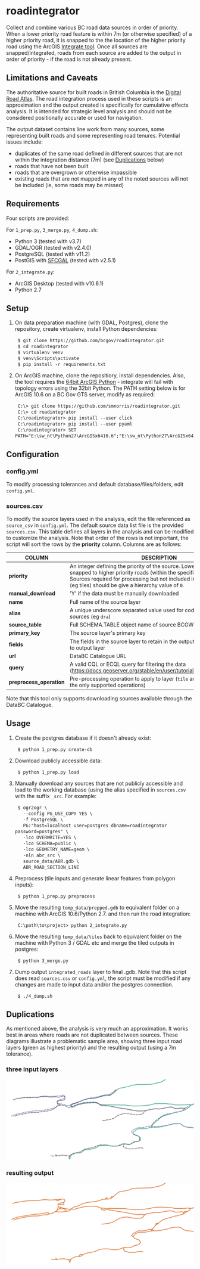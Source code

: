 # roadintegrator

Collect and combine various BC road data sources in order of priority. When a lower priority road feature is within 7m (or otherwise specified) of a higher priority road, it is snapped to the the location of the higher priority road using the ArcGIS [Integrate tool](http://desktop.arcgis.com/en/arcmap/latest/tools/data-management-toolbox/integrate.htm).  Once all sources are snapped/integrated, roads from each source are added to the output in order of priority - if the road is not already present.


## Limitations and Caveats

The authoritative source for built roads in British Columbia is the [Digital Road Atlas](https://catalogue.data.gov.bc.ca/dataset/digital-road-atlas-dra-master-partially-attributed-roads). The road integration process used in these scripts is an approximation and the output created is specifically for cumulative effects analysis. It is intended for strategic level analysis and should not be considered positionally accurate or used for navigation.

The output dataset contains line work from many sources, some representing built roads and some representing road tenures. Potential issues include:

- duplicates of the same road defined in different sources that are not within the integration distance (7m) (see [Duplications](#Duplications) below)
- roads that have not been built
- roads that are overgrown or otherwise impassible
- existing roads that are not mapped in any of the noted sources will not be included (ie, some roads may be missed)

## Requirements

Four scripts are provided:

For `1_prep.py`, `3_merge.py`, `4_dump.sh`:

- Python 3 (tested with v3.7)
- GDAL/OGR (tested with v2.4.0)
- PostgreSQL (tested with v11.2)
- PostGIS with [SFCGAL](http://postgis.net/2015/10/25/postgis_sfcgal_extension/) (tested with v2.5.1)

For `2_integrate.py`:

- ArcGIS Desktop (tested with v10.6.1)
- Python 2.7


## Setup

1. On data preparation machine (with GDAL, Postgres), clone the repository,
create virtualenv, install Python dependencies:

        $ git clone https://github.com/bcgov/roadintegrator.git
        $ cd roadintegrator
        $ virtualenv venv
        $ venv\Scripts\activate
        $ pip install -r requirements.txt

2. On ArcGIS machine, clone the repositiory, install dependencies. Also, the tool requires the [64bit ArcGIS Python](http://desktop.arcgis.com/en/arcmap/latest/analyze/executing-tools/64bit-background.htm) - integrate will fail with topology errors using the 32bit Python. The PATH setting below is for ArcGIS 10.6 on a BC Gov GTS server, modify as required:

        C:\> git clone https://github.com/smnorris/roadintegrator.git
        C:\> cd roadintegrator
        C:\roadintegrator> pip install --user click
        C:\roadintegrator> pip install --user pyaml
        C:\roadintegrator> SET PATH="E:\sw_nt\Python27\ArcGISx6410.6";"E:\sw_nt\Python27\ArcGISx6410.6\Scripts";%PATH%


## Configuration

### config.yml
To modify processing tolerances and default database/files/folders, edit `config.yml`.

### sources.csv
To modify the source layers used in the analysis, edit the file referenced as `source_csv` in `config.yml`. The default source data list file is the provided `sources.csv`. This table defines all layers in the analysis and can be modified to customize the analysis. Note that order of the rows is not important, the script will sort the rows by the **priority** column. Columns are as follows:

| COLUMN                 | DESCRIPTION                                                                                                                                                                            |
|------------------------|----------------------------------------------------------------------------------------------------------------------------------------------------------------------------------------|
| **priority**               | An integer defining the priority of the source. Lower priority roads will be snapped to higher priority roads (within the specified tolerance). Sources required for processing but not included in the roads hierarchy (eg tiles) should be give a hierarchy value of `0`.
| **manual_download**        | 'Y' if the data must be manually downloaded
| **name**                   | Full name of the source layer
| **alias**                  | A unique underscore separated value used for coding the various road sources (eg `dra`)
| **source_table**           | Full SCHEMA.TABLE object name of source BCGW table
| **primary_key**            | The source layer's primary key
| **fields**                 | The fields in the source layer to retain in the output, in order to be written to output layer
| **url**                    | DataBC Catalogue URL
| **query**                  | A valid CQL or ECQL query for filtering the data (https://docs.geoserver.org/stable/en/user/tutorials/cql/cql_tutorial.html)
| **preprocess_operation**   | Pre-processing operation to apply to layer (`tile` and `roadpoly2line` are the only supported operations)

Note that this tool only supports downloading sources available through the DataBC Catalogue.

## Usage

1. Create the postgres database if it doesn't already exist:

        $ python 1_prep.py create-db

2. Download publicly accessible data:

        $ python 1_prep.py load

3. Manually download any sources that are not publicly accessible and load to the working database (using the alias specified in `sources.csv` with the suffix `_src`. For example:

        $ ogr2ogr \
          --config PG_USE_COPY YES \
          -f PostgreSQL \
          PG:"host=localhost user=postgres dbname=roadintegrator password=postgres" \
          -lco OVERWRITE=YES \
          -lco SCHEMA=public \
          -lco GEOMETRY_NAME=geom \
          -nln abr_src \
          source_data/ABR.gdb \
          ABR_ROAD_SECTION_LINE

4. Preprocess (tile inputs and generate linear features from polygon inputs):

        $ python 1_prep.py preprocess

5. Move the resulting `temp_data/prepped.gdb` to equivalent folder on a machine with ArcGIS 10.6/Python 2.7. and then run the road integration:

        C:\path\to\project> python 2_integrate.py

6. Move the resulting `temp_data/tiles` back to equivalent folder on the machine with Python 3 / GDAL etc and merge the tiled outputs in postgres:

        $ python 3_merge.py

7. Dump output `integrated_roads` layer to final .gdb. Note that this script does read `sources.csv` or `config.yml`, the script must be modified if any changes are made to input data and/or the postgres connection.

        $ ./4_dump.sh




## Duplications
As mentioned above, the analysis is very much an approximation. It works best in areas where roads are not duplicated between sources.
These diagrams illustrate a problematic sample area, showing three input road layers (green as highest priority) and the resulting output (using a 7m tolerance).

### three input layers
![inputs](img/roadintegrator_inputs.png)

### resulting output
![inputs](img/roadintegrator_output.png)

